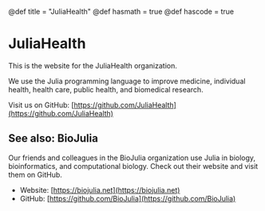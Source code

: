 @def title = "JuliaHealth"
@def hasmath = true
@def hascode = true

# JuliaHealth

This is the website for the JuliaHealth organization.

We use the Julia programming language to improve medicine, individual health, health care, public health, and biomedical research.

Visit us on GitHub: [https://github.com/JuliaHealth](https://github.com/JuliaHealth)

## See also: BioJulia

Our friends and colleagues in the BioJulia organization use Julia in biology, bioinformatics, and computational biology. Check out their website and visit them on GitHub.
- Website: [https://biojulia.net](https://biojulia.net)
- GitHub: [https://github.com/BioJulia](https://github.com/BioJulia)

